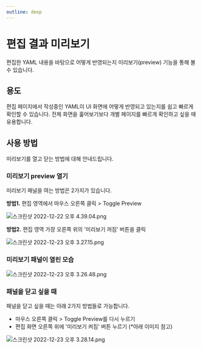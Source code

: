 ```yaml
---
outline: deep
---
```


# 편집 결과 미리보기

편집한 YAML 내용을 바탕으로 어떻게 반영되는지 미리보기(preview) 기능을 통해 볼 수 있습니다.

## 용도

편집 페이지에서 작성중인 YAML이 UI 화면에 어떻게 반영되고 있는지를 쉽고 빠르게 확인할 수 있습니다. 전체 화면을 훑어보기보다 개별 페이지를 빠르게 확인하고 싶을 때 유용합니다. 

## 사용 방법

미리보기를 열고 닫는 방법에 대해 안내드립니다. 

### 미리보기 preview 열기

미리보기 패널을 여는 방법은 2가지가 있습니다. 

**방법1.** 편집 영역에서 마우스 오른쪽 클릭 > Toggle Preview

![](https://imagedelivery.net/MHVC-FGTDyxApYeHyF29Tw/bb5c5683-6e7e-43cb-94c5-8af495d5d900/docs "스크린샷 2022-12-22 오후 4.39.04.png")

**방법2.** 편집 영역 가장 오른쪽 위의 '미리보기 꺼짐' 버튼을 클릭

![](https://imagedelivery.net/MHVC-FGTDyxApYeHyF29Tw/44ac987a-9ae0-4a36-6a92-ecc492a74700/docs "스크린샷 2022-12-23 오후 3.27.15.png")

### 미리보기 패널이 열린 모습

![](https://imagedelivery.net/MHVC-FGTDyxApYeHyF29Tw/ca4d756c-0790-46ad-2ea5-2e9864bd5b00/docs "스크린샷 2022-12-23 오후 3.26.48.png")

### 패널을 닫고 싶을 때

패널을 닫고 싶을 때는 아래 2가지 방법들로 가능합니다. 

- 마우스 오른쪽 클릭 > Toggle Preview를 다시 누르기
- 편집 화면 오른쪽 위에 '미리보기 켜짐' 버튼 누르기 (\*아래 이미지 참고)

![](https://imagedelivery.net/MHVC-FGTDyxApYeHyF29Tw/9e053bd5-d651-4cc5-dd14-c0b4253d2f00/docs "스크린샷 2022-12-23 오후 3.28.14.png")